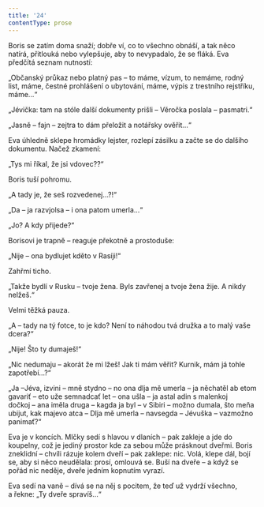 ```yaml
---
title: '24'
contentType: prose
---
```


  

Boris se zatím doma snaží; dobře ví, co to všechno obnáší, a tak něco natírá, přitlouká nebo vylepšuje, aby to nevypadalo, že se fláká. Eva předčítá seznam nutností:

„Občanský průkaz nebo platný pas – to máme, vízum, to nemáme, rodný list, máme, čestné prohlášení o ubytování, máme, výpis z trestního rejstříku, máme…“

„Jévička: tam na stóle další dokumenty prišli – Věročka poslala – pasmatri.“

„Jasně – fajn – zejtra to dám přeložit a notářsky ověřit…“

Eva úhledně sklepe hromádky lejster, rozlepí zásilku a začte se do dalšího dokumentu. Načež zkamení:

„Tys mi říkal, že jsi vdovec??“

Boris tuší pohromu.

„A tady je, že seš rozvedenej…?!“

„Da – ja razvjolsa – i ona patom umerla…“

„Jo? A kdy přijede?“

Borisovi je trapně – reaguje překotně a prostoduše:

„Nije – ona bydlujet kděto v Rasíji!“

Zahřmí ticho.

„Takže bydlí v Rusku – tvoje žena. Byls zavřenej a tvoje žena žije. A nikdy nelžeš.“

Velmi těžká pauza.

„A – tady na tý fotce, to je kdo? Není to náhodou tvá družka a to malý vaše dcera?“

„Nije! Što ty dumaješ!“

„Nic nedumaju – akorát že mi lžeš! Jak ti mám věřit? Kurnik, mám já tohle zapotřebí…?“

„Ja –Jéva, izvini – mně stydno – no ona dlja mě umerla – ja něchatěl ab etom gavariť – eto uže semnadcať let – ona ušla – ja astal adin s malenkoj dočkoj – ana iměla druga – kagda ja byl – v Sibiri – možno dumala, što meňa ubijut, kak majevo atca – Dlja mě umerla – na­vsegda – Jévuška – vazmožno panimať?“

Eva je v koncích. Mlčky sedí s hlavou v dlaních – pak zakleje a jde do koupelny, což je jediný prostor kde za sebou může prásknout dveřmi. Boris zneklidní – chvíli rázuje kolem dveří – pak zaklepe: nic. Volá, klepe dál, bojí se, aby si něco neudělala: prosí, omlouvá se. Buší na dveře – a když se pořád nic neděje, dveře jedním kopnutím vyrazí.

Eva sedí na vaně – dívá se na něj s pocitem, že teď už vydrží všechno, a řekne: „Ty dveře spravíš…“
